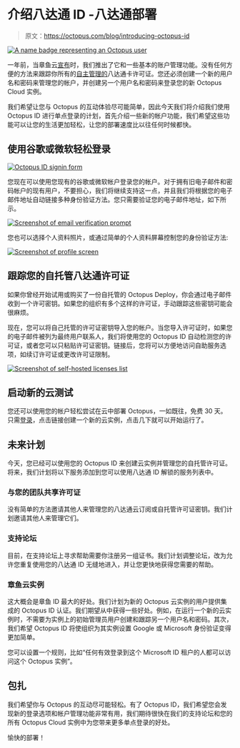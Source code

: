 # 介绍八达通 ID -八达通部署

> 原文：<https://octopus.com/blog/introducing-octopus-id>

[![A name badge representing an Octopus user](img/f08b0d761e2fa86cc9957af20b5e90d1.png)](#)

一年前，当章鱼云[宣布](https://octopus.com/blog/announcing-octopus-cloud)时，我们推出了它和一些基本的账户管理功能。没有任何方便的方法来跟踪你所有的[自主管理的](https://octopus.com/pricing/self-hosted)八达通卡许可证。您还必须创建一个新的用户名和密码来管理您的帐户，并创建另一个用户名和密码来登录您的新 Octopus Cloud 实例。

我们希望让您与 Octopus 的互动体验尽可能简单，因此今天我们将介绍我们使用 Octopus ID 进行单点登录的计划，首先介绍一些新的帐户功能，我们希望这些功能可以让您的生活更加轻松，让您的部署速度比以往任何时候都快。

## 使用谷歌或微软轻松登录

[![Octopus ID signin form](img/54fc472e8cbd6ca11fc09aebea855702.png)](#)

您现在可以使用您现有的谷歌或微软帐户登录您的帐户。对于拥有旧电子邮件和密码帐户的现有用户，不要担心，我们将继续支持这一点，并且我们将根据您的电子邮件地址自动链接多种身份验证方法。您只需要验证您的电子邮件地址，如下所示。

[![Screenshot of email verification prompt](img/829a3e567c8fbe25e6428167f36e4092.png)](#)

您也可以选择个人资料照片，或通过简单的个人资料屏幕控制您的身份验证方法:

[![Screenshot of profile screen](img/eab6bdb3870edf740e30e20e755f2fb0.png)](#)

## 跟踪您的自托管八达通许可证

如果你曾经开始试用或购买了一份自托管的 Octopus Deploy，你会通过电子邮件收到一个许可密钥。如果您的组织有多个这样的许可证，手动跟踪这些密钥可能会很麻烦。

现在，您可以将自己托管的许可证密钥导入您的帐户。当您导入许可证时，如果您的电子邮件被列为最终用户联系人，我们将使用您的 Octopus ID 自动检测您的许可证，或者您可以只粘贴许可证密钥。链接后，您将可以方便地访问自助服务选项，如续订许可证或更改许可证限制。

[![Screenshot of self-hosted licenses list](img/3d229395990c7f9674eaf1174c710468.png)](#)

## 启动新的云测试

您还可以使用您的帐户轻松尝试在云中部署 Octopus，一如既往，免费 30 天。只需[登录](https://account.octopus.com)，点击链接创建一个新的云实例，点击几下就可以开始运行了。

## 未来计划

今天，您已经可以使用您的 Octopus ID 来创建云实例并管理您的自托管许可证。将来，我们计划将以下服务添加到您可以使用八达通 ID 解锁的服务列表中。

### 与您的团队共享许可证

没有简单的方法邀请其他人来管理您的八达通云订阅或自托管许可证密钥。我们计划邀请其他人来管理它们。

### 支持论坛

目前，在支持论坛上寻求帮助需要你注册另一组证书。我们计划调整论坛，改为允许您重复使用您的八达通 ID 无缝地进入，并让您更快地获得您需要的帮助。

### 章鱼云实例

这大概会是章鱼 ID 最大的好处。我们计划为新的 Octopus 云实例的用户提供集成的 Octopus ID 认证。我们期望从中获得一些好处。例如，在运行一个新的云实例时，不需要为实例上的初始管理员用户创建和跟踪另一个用户名和密码。其次，我们希望 Octopus ID 将使组织为其实例设置 Google 或 Microsoft 身份验证变得更加简单。

您可以设置一个规则，比如“任何有效登录到这个 Microsoft ID 租户的人都可以访问这个 Octopus 实例”。

## 包扎

我们希望你与 Octopus 的互动尽可能轻松。有了 Octopus ID，我们希望您会发现新的登录选项和帐户管理功能非常有用，我们期待很快在我们的支持论坛和您的所有 Octopus Cloud 实例中为您带来更多单点登录的好处。

愉快的部署！